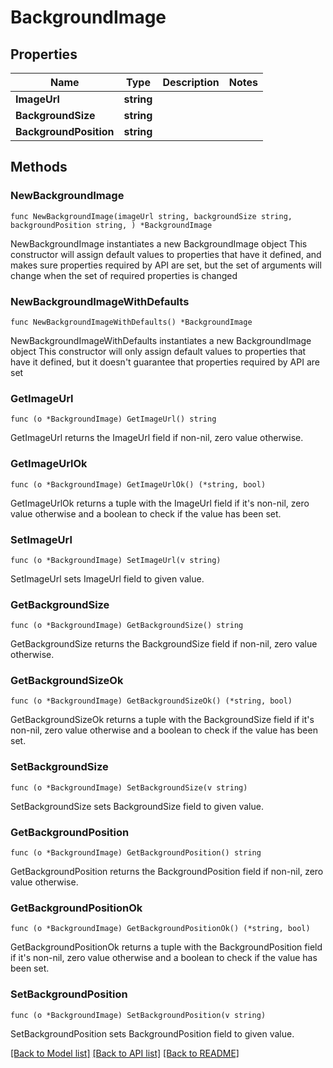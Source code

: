 # BackgroundImage

## Properties

Name | Type | Description | Notes
------------ | ------------- | ------------- | -------------
**ImageUrl** | **string** |  | 
**BackgroundSize** | **string** |  | 
**BackgroundPosition** | **string** |  | 

## Methods

### NewBackgroundImage

`func NewBackgroundImage(imageUrl string, backgroundSize string, backgroundPosition string, ) *BackgroundImage`

NewBackgroundImage instantiates a new BackgroundImage object
This constructor will assign default values to properties that have it defined,
and makes sure properties required by API are set, but the set of arguments
will change when the set of required properties is changed

### NewBackgroundImageWithDefaults

`func NewBackgroundImageWithDefaults() *BackgroundImage`

NewBackgroundImageWithDefaults instantiates a new BackgroundImage object
This constructor will only assign default values to properties that have it defined,
but it doesn't guarantee that properties required by API are set

### GetImageUrl

`func (o *BackgroundImage) GetImageUrl() string`

GetImageUrl returns the ImageUrl field if non-nil, zero value otherwise.

### GetImageUrlOk

`func (o *BackgroundImage) GetImageUrlOk() (*string, bool)`

GetImageUrlOk returns a tuple with the ImageUrl field if it's non-nil, zero value otherwise
and a boolean to check if the value has been set.

### SetImageUrl

`func (o *BackgroundImage) SetImageUrl(v string)`

SetImageUrl sets ImageUrl field to given value.


### GetBackgroundSize

`func (o *BackgroundImage) GetBackgroundSize() string`

GetBackgroundSize returns the BackgroundSize field if non-nil, zero value otherwise.

### GetBackgroundSizeOk

`func (o *BackgroundImage) GetBackgroundSizeOk() (*string, bool)`

GetBackgroundSizeOk returns a tuple with the BackgroundSize field if it's non-nil, zero value otherwise
and a boolean to check if the value has been set.

### SetBackgroundSize

`func (o *BackgroundImage) SetBackgroundSize(v string)`

SetBackgroundSize sets BackgroundSize field to given value.


### GetBackgroundPosition

`func (o *BackgroundImage) GetBackgroundPosition() string`

GetBackgroundPosition returns the BackgroundPosition field if non-nil, zero value otherwise.

### GetBackgroundPositionOk

`func (o *BackgroundImage) GetBackgroundPositionOk() (*string, bool)`

GetBackgroundPositionOk returns a tuple with the BackgroundPosition field if it's non-nil, zero value otherwise
and a boolean to check if the value has been set.

### SetBackgroundPosition

`func (o *BackgroundImage) SetBackgroundPosition(v string)`

SetBackgroundPosition sets BackgroundPosition field to given value.



[[Back to Model list]](../README.md#documentation-for-models) [[Back to API list]](../README.md#documentation-for-api-endpoints) [[Back to README]](../README.md)


